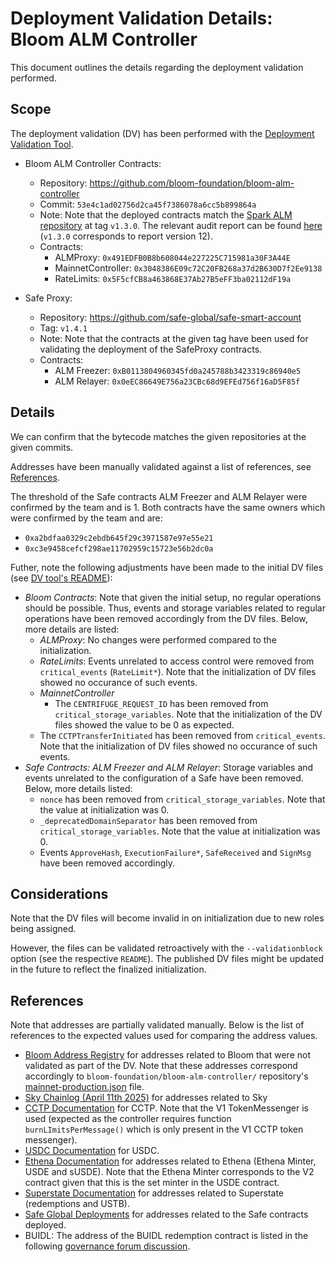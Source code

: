 # Deployment Validation Details: Bloom ALM Controller

This document outlines the details regarding the deployment validation performed.

## Scope

The deployment validation (DV) has been performed with the [Deployment Validation Tool](https://github.com/ChainSecurity/deployment_validation).

- Bloom ALM Controller Contracts:
    - Repository: https://github.com/bloom-foundation/bloom-alm-controller
    - Commit: `53e4c1ad02756d2ca45f7386078a6cc5b899864a`
    - Note: Note that the deployed contracts match the [Spark ALM repository](https://github.com/sparkdotfi/spark-alm-controller) at tag `v1.3.0`. The relevant audit report can be found [here](https://www.chainsecurity.com/security-audit/spark-alm-controller) (`v1.3.0` corresponds to report version 12).
    - Contracts:
        - ALMProxy: `0x491EDFB0B8b608044e227225C715981a30F3A44E`
        - MainnetController: `0x3048386E09c72C20FB268a37d2B630D7f2Ee9138`
        - RateLimits: `0x5F5cfCB8a463868E37Ab27B5eFF3ba02112dF19a`

- Safe Proxy:
    - Repository: https://github.com/safe-global/safe-smart-account
    - Tag: `v1.4.1`
    - Note: Note that the contracts at the given tag have been used for validating the deployment of the SafeProxy contracts.
    - Contracts:
        - ALM Freezer: `0xB0113804960345fd0a245788b3423319c86940e5`
        - ALM Relayer: `0x0eEC86649E756a23CBc68d9EFEd756f16aD5F85f`

## Details

We can confirm that the bytecode matches the given repositories at the given commits.

Addresses have been manually validated against a list of references, see [References](#references).

The threshold of the Safe contracts ALM Freezer and ALM Relayer were confirmed by the team and is 1. Both contracts have the same owners which were confirmed by the team and are:

- `0xa2bdfaa0329c2ebdb645f29c3971587e97e55e21`
- `0xc3e9458cefcf298ae11702959c15723e56b2dc0a`

Futher, note the following adjustments have been made to the initial DV files (see [DV tool's README](https://github.com/ChainSecurity/deployment_validation?tab=readme-ov-file#step-2---validate-data-and-select-constraints)):

- *Bloom Contracts*: Note that given the initial setup, no regular operations should be possible. Thus, events and storage variables related to regular operations have been removed accordingly from the DV files. Below, more details are listed:
    - *ALMProxy*: No changes were performed compared to the initialization.
    - *RateLimits*: Events unrelated to access control were removed from `critical_events` (`RateLimit*`). Note that the initialization of DV files showed no occurance of such events.
    - *MainnetController*
        - The `CENTRIFUGE_REQUEST_ID` has been removed from `critical_storage_variables`. Note that the initialization of the DV files showed the value to be 0 as expected.
    - The `CCTPTransferInitiated` has been removed from `critical_events`. Note that the initialization of DV files showed no occurance of such events.
- *Safe Contracts: ALM Freezer and ALM Relayer*: Storage variables and events unrelated to the configuration of a Safe have been removed. Below, more details listed:
    - `nonce` has been removed from `critical_storage_variables`. Note that the value at initialization was 0.
    - `_deprecatedDomainSeparator` has been removed from `critical_storage_variables`. Note that the value at initialization was 0.
    - Events `ApproveHash`, `ExecutionFailure*`, `SafeReceived` and `SignMsg` have been removed accordingly.

## Considerations

Note that the DV files will become invalid in on initialization due to new roles being assigned.

However, the files can be validated retroactively with the `--validationblock` option (see the respective `README`).
The published DV files might be updated in the future to reflect the finalized initialization.

## References

Note that addresses are partially validated manually.
Below is the list of references to the expected values used for comparing the address values.

- [Bloom Address Registry](https://github.com/bloom-foundation/bloom-address-registry/blob/2b4371d552b7d1743cfb20da7f4ca8b94c8b2c32/src/Ethereum.sol) for addresses related to Bloom that were not validated as part of the DV. Note that these addresses correspond accordingly to `bloom-foundation/bloom-alm-controller/` repository's [mainnet-production.json](https://github.com/bloom-foundation/bloom-alm-controller/blob/7f3341a98fc279eb145c36bd57a436a956850813/script/input/1/mainnet-production.json) file.
- [Sky Chainlog (April 11th 2025)](https://chainlog.sky.money/) for addresses related to Sky
- [CCTP Documentation](https://developers.circle.com/stablecoins/evm-smart-contracts#tokenmessenger-mainnet) for CCTP. Note that the V1 TokenMessenger is used (expected as the controller requires function `burnLImitsPerMessage()` which is only present in the V1 CCTP token messenger).
- [USDC Documentation](https://developers.circle.com/stablecoins/usdc-on-main-networks#usdc-mainnet-addresses) for USDC.
- [Ethena Documentation](https://docs.ethena.fi/solution-design/key-addresses) for addresses related to Ethena (Ethena Minter, USDE and sUSDE). Note that the Ethena Minter corresponds to the V2 contract given that this is the set minter in the USDE contract.
- [Superstate Documentation](https://docs.superstate.co/introduction-to-superstate/smart-contracts) for addresses related to Superstate (redemptions and USTB).
- [Safe Global Deployments](https://github.com/safe-global/safe-deployments?tab=readme-ov-file#deployments-overview) for addresses related to the Safe contracts deployed.
- BUIDL: The address of the BUIDL redemption contract is listed in the following [governance forum discussion](https://forum.sky.money/t/april-3-2025-proposed-changes-to-spark-for-upcoming-spell/26155).
